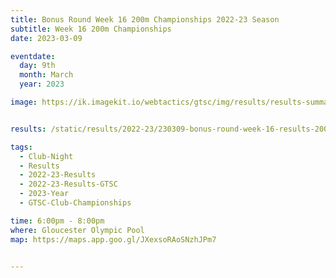 ```yaml
---
title: Bonus Round Week 16 200m Championships 2022-23 Season
subtitle: Week 16 200m Championships
date: 2023-03-09

eventdate:
  day: 9th
  month: March
  year: 2023

image: https://ik.imagekit.io/webtactics/gtsc/img/results/results-summary-26.jpg


results: /static/results/2022-23/230309-bonus-round-week-16-results-200m-distance-champs.pdf

tags:
  - Club-Night
  - Results
  - 2022-23-Results
  - 2022-23-Results-GTSC
  - 2023-Year
  - GTSC-Club-Championships

time: 6:00pm - 8:00pm
where: Gloucester Olympic Pool
map: https://maps.app.goo.gl/JXexsoRAoSNzhJPm7


---
```





